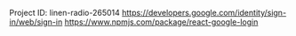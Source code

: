 Project ID: linen-radio-265014
https://developers.google.com/identity/sign-in/web/sign-in
https://www.npmjs.com/package/react-google-login

